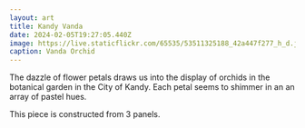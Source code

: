 ```yaml
---
layout: art
title: Kandy Vanda
date: 2024-02-05T19:27:05.440Z
image: https://live.staticflickr.com/65535/53511325188_42a447f277_h_d.jpg
caption: Vanda Orchid
---
```

The dazzle of flower petals draws us into the display of orchids in the botanical garden in the City of Kandy. Each petal seems to shimmer in an an array of pastel hues.

This piece is constructed from 3 panels.
